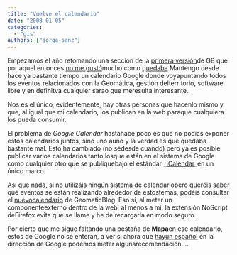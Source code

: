 ```yaml
---
title: "Vuelve el calendario"
date: "2008-01-05"
categories: 
  - "gis"
authors: ["jorge-sanz"]
---
```


Empezamos el año retomando una sección de la [primera versión](http://geomaticblog.net/sitemap)de GB que por aquel entonces [no me gustó](http://geomaticblog.net/node/77)mucho como [quedaba](http://geomaticblog.net/gcalendar).Mantengo desde hace ya bastante tiempo un calendario Google donde voyapuntando todos los eventos relacionados con la Geomática, gestión delterritorio, software libre y en definitva cualquier sarao que meresulta interesante.

Nos es el único, evidentemente, hay otras personas que hacenlo mismo y que, al igual que mi calendario, los publican en la web paraque cualquiera los pueda consumir.

El problema de _Google Calendar_ hastahace poco es que no podías exponer estos calendarios juntos, sino uno auno y la verdad es que quedaba bastante mal. Esto ha cambiado (no sédesde cuando) pero ya es posible publicar varios calendarios tanto losque están en el sistema de Google como cualquier otro que se publiquebajo el estándar _[iCalendar](http://en.wikipedia.org/wiki/ICalendar)_en un único marco.

Así que nada, si no utilizáis ningún sistema de calendariopero queréis saber qué eventos se están realizando alrededor de estostemas, podéis consultar el [nuevocalendario](http://geomaticblog.net/gb2/calendario) de GeomaticBlog. Eso sí, al meter un componenteexterno dentro de la web, al menos a mí, la extensión NoScript deFirefox evita que se llame y he de recargarla en modo seguro.

Por cierto que me sigue faltando una pestaña de **Mapa**en ese calendario, estos de Google no se enteran, a ver si ahora que [hayun español](http://antoniofraga.blogspot.com/2008/01/bernardo-hernndez-para-cmara-abierta-20.html) en la dirección de Google podemos meter algunarecomendación....

